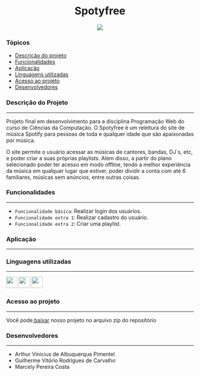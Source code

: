 <h1 align="center" id="inicio">Spotyfree</h1>
<p align="center"><img src="http://img.shields.io/static/v1?label=STATUS&message=EM%20DESENVOLVIMENTO&color=GREEN&style=for-the-badge"/></p>
<h3>Tópicos</h3>
<ul>
    <li><a href="#descricao">Descrição do projeto</a></li>
    <li><a href="#funcionalidades">Funcionalidades</a></li>
    <li><a href="#aplicacao">Aplicação</a></li>
    <li><a href="#linguagens">Linguagens utilizadas</a></li>
    <li><a href="#acesso">Acesso ao projeto</a></li>
    <li><a href="#desenvolvedores">Desenvolvedores</a></li>
</ul>
<h3 id="descricao">Descrição do Projeto</h3>
<hr>
<p>Projeto final em desenvolvimento para a disciplina Programação Web do curso de Ciências da Computação. O Spotyfree é um releitura do site de música Spotify para pessoas de toda e qualquer idade que são apaixonadas por música.
  
  O site permite o usuário acessar as músicas de cantores, bandas, DJ´s, etc, e poder criar a suas próprias playlists. Além disso, a partir do plano selecionado poder ter acesso em modo offline, tendo a melhor experiência da música em qualquer lugar que estiver, poder dividir a conta com até 6 familiares, músicas sem anúncios, entre outras coisas.
</p>
<h3 id="funcionalidades">Funcionalidades</h3>
<hr>

- `Funcionalidade básica`: Realizar login dos usuários.
- `Funcionalidade extra 1`: Realizar cadastro do usuário.
- `Funcionalidade extra 2`: Criar uma playlist.

<h3 id="aplicacao">Aplicação</h3>
<hr>

<h3 id="linguagens">Linguagens utilizadas</h3>
<hr>
<div>
  <img height="30" width="30" src="https://cdn.jsdelivr.net/gh/devicons/devicon/icons/html5/html5-original-wordmark.svg"/>
  <img height="30" width="30" src="https://cdn.jsdelivr.net/gh/devicons/devicon/icons/css3/css3-original-wordmark.svg" />
  <img height="30" width="30" src="https://cdn.jsdelivr.net/gh/devicons/devicon/icons/php/php-original.svg" />
</div>

<h3 id="acesso">Acesso ao projeto</h3>
<hr>
<p>Você pode<a href=""> baixar</a> nosso projeto no arquivo zip do repositório</p>

<h3 id="desenvolvedores">Desenvolvedores</h3>
<hr>
<ul>
  <li>Arthur Vinicius de Albuquerque Pimentel</li>
  <li>Guilherme Vitório Rodrigues de Carvalho</li>
  <li>Marcely Pereira Costa</li>
</ul>
